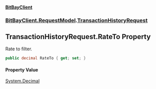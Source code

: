 #### [BitBayClient](./index.md 'index')
### [BitBayClient.RequestModel](./BitBayClient-RequestModel.md 'BitBayClient.RequestModel').[TransactionHistoryRequest](./BitBayClient-RequestModel-TransactionHistoryRequest.md 'BitBayClient.RequestModel.TransactionHistoryRequest')
## TransactionHistoryRequest.RateTo Property
Rate to filter.  
```csharp
public decimal RateTo { get; set; }
```
#### Property Value
[System.Decimal](https://docs.microsoft.com/en-us/dotnet/api/System.Decimal 'System.Decimal')  
